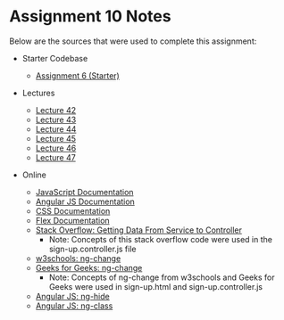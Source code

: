# Assignment 10 Notes

Below are the sources that were used to complete this assignment:
- Starter Codebase
    - [Assignment 6 (Starter)](https://github.com/jhu-ep-coursera/fullstack-course5/tree/master/examples/Lecture59)

- Lectures
    - [Lecture 42](https://github.com/jhu-ep-coursera/fullstack-course5/tree/master/examples/Lecture42)
    - [Lecture 43](https://github.com/jhu-ep-coursera/fullstack-course5/tree/master/examples/Lecture43)
    - [Lecture 44](https://github.com/jhu-ep-coursera/fullstack-course5/tree/master/examples/Lecture35)
    - [Lecture 45](https://github.com/jhu-ep-coursera/fullstack-course5/tree/master/examples/Lecture36)
    - [Lecture 46](https://github.com/jhu-ep-coursera/fullstack-course5/tree/master/examples/Lecture37)
    - [Lecture 47](https://github.com/jhu-ep-coursera/fullstack-course5/tree/master/examples/Lecture38)

- Online
    - [JavaScript Documentation](https://developer.mozilla.org/en-US/docs/Web/JavaScript)
    - [Angular JS Documentation](https://docs.angularjs.org/guide)
    - [CSS Documentation](https://developer.mozilla.org/en-US/docs/Web/CSS)
    - [Flex Documentation](https://developer.mozilla.org/en-US/docs/Web/CSS/flex)
    - [Stack Overflow: Getting Data From Service to Controller](https://stackoverflow.com/questions/58313606/how-to-get-data-from-angularjs-service-response-to-controller-scope-object)
        - Note: Concepts of this stack overflow code were used in the sign-up.controller.js file
    - [w3schools: ng-change](https://www.w3schools.com/angular/ng_ng-change.asp)
    - [Geeks for Geeks: ng-change](https://www.geeksforgeeks.org/angularjs-ng-change-directive/)
        - Note: Concepts of ng-change from w3schools and Geeks for Geeks were used in sign-up.html and sign-up.controller.js
    - [Angular JS: ng-hide](https://docs.angularjs.org/api/ng/directive/ngHide)
    - [Angular JS: ng-class](https://docs.angularjs.org/api/ng/directive/ngClass)
